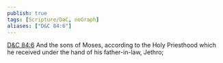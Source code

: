 ```yaml
---
publish: true
tags: [Scripture/DaC, noGraph]
aliases: ["D&C 84:6"]
---
```

[D&C 84:6](https://churchofjesuschrist.org/study/scriptures/dc-testament/dc/84?lang=eng&id=p6#p6) And the sons of Moses, according to the Holy Priesthood which he received under the hand of his father-in-law, Jethro;
